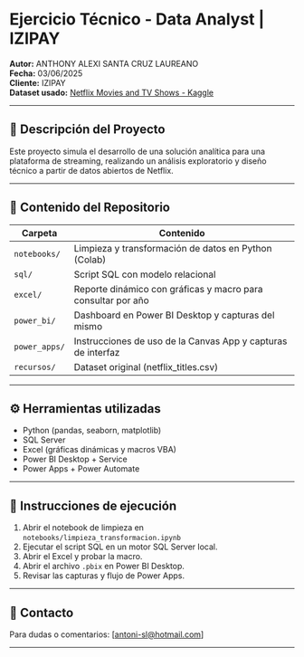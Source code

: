 # Ejercicio Técnico - Data Analyst | IZIPAY

**Autor:** ANTHONY ALEXI SANTA CRUZ LAUREANO  
**Fecha:** 03/06/2025  
**Cliente:** IZIPAY  
**Dataset usado:** [Netflix Movies and TV Shows - Kaggle](https://www.kaggle.com/datasets/shivamb/netflix-shows)

---

## 📌 Descripción del Proyecto

Este proyecto simula el desarrollo de una solución analítica para una plataforma de streaming, realizando un análisis exploratorio y diseño técnico a partir de datos abiertos de Netflix.

---

## 📂 Contenido del Repositorio

| Carpeta         | Contenido                                                                 |
|------------------|--------------------------------------------------------------------------|
| `notebooks/`     | Limpieza y transformación de datos en Python (Colab)                    |
| `sql/`           | Script SQL con modelo relacional                                        |
| `excel/`         | Reporte dinámico con gráficas y macro para consultar por año            |
| `power_bi/`      | Dashboard en Power BI Desktop y capturas del mismo                      |
| `power_apps/`    | Instrucciones de uso de la Canvas App y capturas de interfaz            |
| `recursos/`      | Dataset original (netflix_titles.csv)                                   |

---

## ⚙️ Herramientas utilizadas

- Python (pandas, seaborn, matplotlib)
- SQL Server
- Excel (gráficas dinámicas y macros VBA)
- Power BI Desktop + Service
- Power Apps + Power Automate

---

## 🚀 Instrucciones de ejecución

1. Abrir el notebook de limpieza en `notebooks/limpieza_transformacion.ipynb`
2. Ejecutar el script SQL en un motor SQL Server local.
3. Abrir el Excel y probar la macro.
4. Abrir el archivo `.pbix` en Power BI Desktop.
5. Revisar las capturas y flujo de Power Apps.

---

## 📧 Contacto

Para dudas o comentarios: [antoni-sl@hotmail.com]

---

